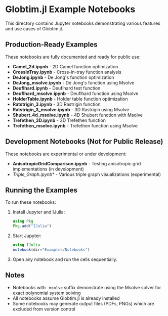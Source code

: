 # Globtim.jl Example Notebooks

This directory contains Jupyter notebooks demonstrating various features and use cases of Globtim.jl.

## Production-Ready Examples

These notebooks are fully documented and ready for public use:

- **Camel_2d.ipynb** - 2D Camel function optimization
- **CrossInTray.ipynb** - Cross-in-tray function analysis
- **DeJong.ipynb** - De Jong's function optimization
- **DeJong_msolve.ipynb** - De Jong's function using Msolve
- **Deuflhard.ipynb** - Deuflhard test function
- **Deuflhard_msolve.ipynb** - Deuflhard function using Msolve
- **HolderTable.ipynb** - Holder table function optimization
- **Ratstrigin_3.ipynb** - 3D Rastrigin function
- **Ratstrigin_3_msolve.ipynb** - 3D Rastrigin using Msolve
- **Shubert_4d_msolve.ipynb** - 4D Shubert function with Msolve
- **Trefethen_3D.ipynb** - 3D Trefethen function
- **Trefethen_msolve.ipynb** - Trefethen function using Msolve

## Development Notebooks (Not for Public Release)

These notebooks are experimental or under development:

- **AnisotropicGridComparison.ipynb** - Testing anisotropic grid implementations (in development)
- **Triple_Graph*.ipynb** - Various triple graph visualizations (experimental)

## Running the Examples

To run these notebooks:

1. Install Jupyter and IJulia:
   ```julia
   using Pkg
   Pkg.add("IJulia")
   ```

2. Start Jupyter:
   ```julia
   using IJulia
   notebook(dir="Examples/Notebooks")
   ```

3. Open any notebook and run the cells sequentially.

## Notes

- Notebooks with `_msolve` suffix demonstrate using the Msolve solver for exact polynomial system solving
- All notebooks assume Globtim.jl is already installed
- Some notebooks may generate output files (PDFs, PNGs) which are excluded from version control
